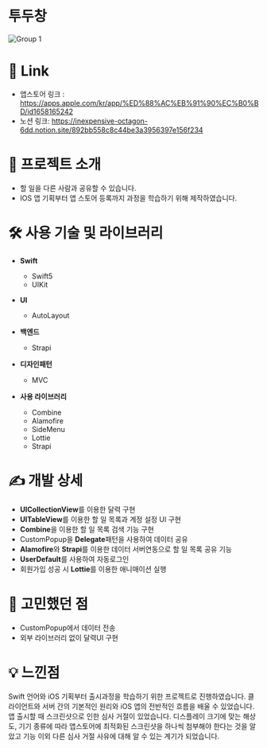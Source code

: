 # 투두창
![Group 1](https://user-images.githubusercontent.com/54075367/211333924-4eb16d8f-5a6e-4037-ab7f-1de03ac4a626.png)

# 🔗 Link
* 앱스토어 링크 : https://apps.apple.com/kr/app/%ED%88%AC%EB%91%90%EC%B0%BD/id1658165242
* 노션 링크: https://inexpensive-octagon-6dd.notion.site/892bb558c8c44be3a3956397e156f234

# 📝 프로젝트 소개
- 할 일을 다른 사람과 공유할 수 있습니다.
- IOS 앱 기획부터 앱 스토어 등록까지 과정을 학습하기 위해 제작하였습니다.

# 🛠 사용 기술 및 라이브러리
- **Swift**
    - Swift5
    - UIKit
- **UI**
    - AutoLayout
- **백엔드**
    - Strapi
- **디자인패턴**
    - MVC

- **사용 라이브러리**
    - Combine
    - Alamofire
    - SideMenu
    - Lottie
    - Strapi

# ✍️ 개발 상세
- **UICollectionView**를 이용한 달력 구현
- **UITableView**를 이용한 할 일 목록과 계정 설정 UI 구현
- **Combine**을 이용한 할 일 목록 검색 기능 구현
- CustomPopup을 **Delegate**패턴을 사용하여 데이터 공유
- **Alamofire**와 **Strapi**를 이용한 데이터 서버연동으로 할 일 목록 공유 기능
- **UserDefault**를 사용하여 자동로그인
- 회원가입 성공 시 **Lottie**를 이용한 애니매이션 실행

# 🤔 고민했던 점
- CustomPopup에서 데이터 전송
- 외부 라이브러리 없이 달력UI 구현

# 💡 느낀점
Swift 언어와 iOS 기획부터 출시과정을 학습하기 위한 프로젝트로 진행하였습니다. 클라이언트와 서버 간의 기본적인 원리와 iOS 앱의 전반적인 흐름을 배울 수 있었습니다. 앱 출시할 때 스크린샷으로 인한 심사 거절이 있었습니다. 디스플레이 크기에 맞는 해상도, 기기 종류에 따라 앱스토어에 최적화된 스크린샷을 하나씩 첨부해야 한다는 것을 알았고 기능 이외 다른 심사 거절 사유에 대해 알 수 있는 계기가 되었습니다.

<!-- ## History
### 2023.01.09 
  * _v1.0.2 버전 업데이트_
  * 로그인, 회원가입, 로그아웃, 계정삭제기능 추가
  * 달력 기능 개선
  * 할 일 목록 검색 기능 추가
  * 사이드메뉴 추가
### 2022.12.10
  * 앱 등록
-->
